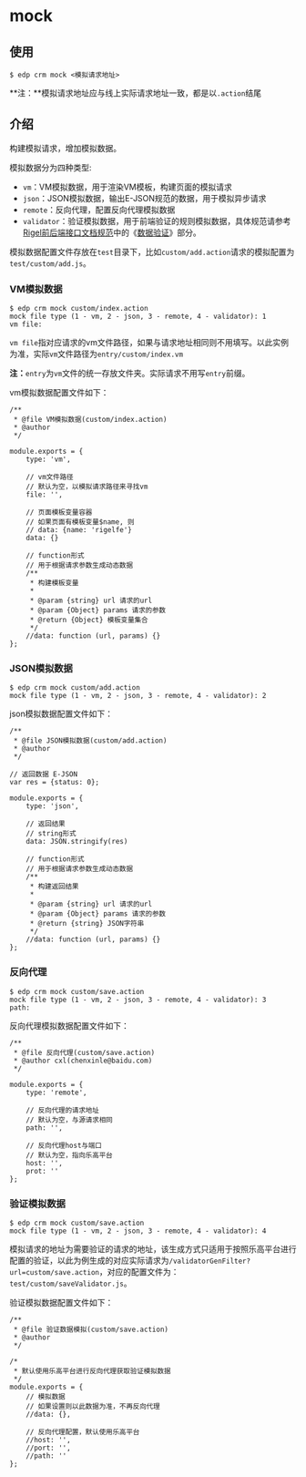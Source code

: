 # mock

## 使用

    $ edp crm mock <模拟请求地址>

**注：**模拟请求地址应与线上实际请求地址一致，都是以`.action`结尾

## 介绍

构建模拟请求，增加模拟数据。

模拟数据分为四种类型:

* `vm`：VM模拟数据，用于渲染VM模板，构建页面的模拟请求
* `json`：JSON模拟数据，输出E-JSON规范的数据，用于模拟异步请求
* `remote`：反向代理，配置反向代理模拟数据
* `validator`：验证模拟数据，用于前端验证的规则模拟数据，具体规范请参考[Rigel前后端接口文档规范](http://fe.baidu.com/doc/rigel/pub/Interface_std.text)中的《[数据验证](http://fe.baidu.com/doc/rigel/pub/Interface_std.text#数据验证)》部分。

模拟数据配置文件存放在`test`目录下，比如`custom/add.action`请求的模拟配置为`test/custom/add.js`。

### VM模拟数据

    $ edp crm mock custom/index.action
    mock file type (1 - vm, 2 - json, 3 - remote, 4 - validator): 1
    vm file: 

`vm file`指对应请求的vm文件路径，如果与请求地址相同则不用填写。以此实例为准，实际`vm`文件路径为`entry/custom/index.vm`

**注：**`entry`为`vm`文件的统一存放文件夹。实际请求不用写`entry`前缀。

vm模拟数据配置文件如下：

    /**
     * @file VM模拟数据(custom/index.action)
     * @author 
     */

    module.exports = {
        type: 'vm',

        // vm文件路径
        // 默认为空，以模拟请求路径来寻找vm
        file: '',

        // 页面模板变量容器
        // 如果页面有模板变量$name, 则
        // data: {name: 'rigelfe'}
        data: {}

        // function形式
        // 用于根据请求参数生成动态数据
        /**
         * 构建模板变量
         *
         * @param {string} url 请求的url
         * @param {Object} params 请求的参数
         * @return {Object} 模板变量集合
         */
        //data: function (url, params) {}
    };

### JSON模拟数据

    $ edp crm mock custom/add.action
    mock file type (1 - vm, 2 - json, 3 - remote, 4 - validator): 2

json模拟数据配置文件如下：

    /**
     * @file JSON模拟数据(custom/add.action)
     * @author
     */

    // 返回数据 E-JSON
    var res = {status: 0};

    module.exports = {
        type: 'json',

        // 返回结果
        // string形式
        data: JSON.stringify(res)

        // function形式
        // 用于根据请求参数生成动态数据
        /**
         * 构建返回结果
         *
         * @param {string} url 请求的url
         * @param {Object} params 请求的参数
         * @return {string} JSON字符串
         */
        //data: function (url, params) {}
    };

### 反向代理

    $ edp crm mock custom/save.action
    mock file type (1 - vm, 2 - json, 3 - remote, 4 - validator): 3
    path:

反向代理模拟数据配置文件如下：

    /**
     * @file 反向代理(custom/save.action)
     * @author cxl(chenxinle@baidu.com)
     */

    module.exports = {
        type: 'remote',

        // 反向代理的请求地址
        // 默认为空，与源请求相同
        path: '',

        // 反向代理host与端口
        // 默认为空，指向乐高平台
        host: '',
        prot: ''
    };

### 验证模拟数据

    $ edp crm mock custom/save.action
    mock file type (1 - vm, 2 - json, 3 - remote, 4 - validator): 4

模拟请求的地址为需要验证的请求的地址，该生成方式只适用于按照乐高平台进行配置的验证，以此为例生成的对应实际请求为`/validatorGenFilter?url=custom/save.action`，对应的配置文件为：`test/custom/saveValidator.js`。

验证模拟数据配置文件如下：

    /**
     * @file 验证数据模拟(custom/save.action)
     * @author
     */

    /*
     * 默认使用乐高平台进行反向代理获取验证模拟数据
     */
    module.exports = {
        // 模拟数据
        // 如果设置则以此数据为准，不再反向代理
        //data: {},

        // 反向代理配置，默认使用乐高平台
        //host: '',
        //port: '',
        //path: ''
    };
